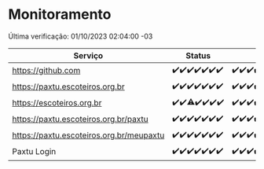 # Monitoramento

Última verificação: 01/10/2023 02:04:00 -03

|Serviço|Status|Últimas 24h|
|---|---|---|
|https://github.com|<span title="2023-09-24: OK=24">✔️</span><span title="2023-09-25: OK=24">✔️</span><span title="2023-09-26: OK=24">✔️</span><span title="2023-09-27: OK=24">✔️</span><span title="2023-09-28: OK=24">✔️</span><span title="2023-09-29: OK=24">✔️</span><span title="2023-09-30: OK=5">✔️</span>|<span title="30/09/2023 02:04:00 -03 : 200">✔️</span><span title="30/09/2023 03:07:00 -03 : 200">✔️</span><span title="30/09/2023 04:03:00 -03 : 200">✔️</span><span title="30/09/2023 05:06:00 -03 : 200">✔️</span><span title="30/09/2023 06:03:00 -03 : 200">✔️</span><span title="30/09/2023 07:04:00 -03 : 200">✔️</span><span title="30/09/2023 08:03:00 -03 : 200">✔️</span><span title="30/09/2023 09:09:00 -03 : 200">✔️</span><span title="30/09/2023 10:04:00 -03 : 200">✔️</span><span title="30/09/2023 11:02:00 -03 : 200">✔️</span><span title="30/09/2023 12:04:00 -03 : 200">✔️</span><span title="30/09/2023 13:06:00 -03 : 200">✔️</span><span title="30/09/2023 14:02:00 -03 : 200">✔️</span><span title="30/09/2023 15:06:00 -03 : 200">✔️</span><span title="30/09/2023 16:02:00 -03 : 200">✔️</span><span title="30/09/2023 17:04:00 -03 : 200">✔️</span><span title="30/09/2023 18:02:00 -03 : 200">✔️</span><span title="30/09/2023 19:03:00 -03 : 200">✔️</span><span title="30/09/2023 20:03:00 -03 : 200">✔️</span><span title="30/09/2023 21:33:00 -03 : 200">✔️</span><span title="30/09/2023 22:51:00 -03 : 200">✔️</span><span title="30/09/2023 23:20:00 -03 : 200">✔️</span><span title="01/10/2023 00:06:00 -03 : 200">✔️</span><span title="01/10/2023 01:07:00 -03 : 200">✔️</span><span title="01/10/2023 02:04:00 -03 : 200">✔️</span>|
|https://paxtu.escoteiros.org.br|<span title="2023-09-24: OK=24">✔️</span><span title="2023-09-25: OK=24">✔️</span><span title="2023-09-26: OK=24">✔️</span><span title="2023-09-27: OK=24">✔️</span><span title="2023-09-28: OK=24">✔️</span><span title="2023-09-29: OK=24">✔️</span><span title="2023-09-30: OK=5">✔️</span>|<span title="30/09/2023 02:04:00 -03 : 200">✔️</span><span title="30/09/2023 03:07:00 -03 : 200">✔️</span><span title="30/09/2023 04:03:00 -03 : 200">✔️</span><span title="30/09/2023 05:06:00 -03 : 200">✔️</span><span title="30/09/2023 06:03:00 -03 : 200">✔️</span><span title="30/09/2023 07:04:00 -03 : 200">✔️</span><span title="30/09/2023 08:03:00 -03 : 200">✔️</span><span title="30/09/2023 09:09:00 -03 : 200">✔️</span><span title="30/09/2023 10:04:00 -03 : 200">✔️</span><span title="30/09/2023 11:02:00 -03 : 200">✔️</span><span title="30/09/2023 12:04:00 -03 : 200">✔️</span><span title="30/09/2023 13:06:00 -03 : 200">✔️</span><span title="30/09/2023 14:02:00 -03 : 200">✔️</span><span title="30/09/2023 15:06:00 -03 : 200">✔️</span><span title="30/09/2023 16:02:00 -03 : 200">✔️</span><span title="30/09/2023 17:04:00 -03 : 200">✔️</span><span title="30/09/2023 18:02:00 -03 : 200">✔️</span><span title="30/09/2023 19:03:00 -03 : 200">✔️</span><span title="30/09/2023 20:03:00 -03 : 200">✔️</span><span title="30/09/2023 21:33:00 -03 : 200">✔️</span><span title="30/09/2023 22:51:00 -03 : 200">✔️</span><span title="30/09/2023 23:20:00 -03 : 200">✔️</span><span title="01/10/2023 00:06:00 -03 : 200">✔️</span><span title="01/10/2023 01:07:00 -03 : 200">✔️</span><span title="01/10/2023 02:04:00 -03 : 200">✔️</span>|
|https://escoteiros.org.br|<span title="2023-09-24: OK=24">✔️</span><span title="2023-09-25: OK=24">✔️</span><span title="2023-09-26: OK=23, Falhas=1">⚠️</span><span title="2023-09-27: OK=24">✔️</span><span title="2023-09-28: OK=24">✔️</span><span title="2023-09-29: OK=24">✔️</span><span title="2023-09-30: OK=5">✔️</span>|<span title="30/09/2023 02:04:00 -03 : 200">✔️</span><span title="30/09/2023 03:07:00 -03 : 200">✔️</span><span title="30/09/2023 04:03:00 -03 : 200">✔️</span><span title="30/09/2023 05:06:00 -03 : 200">✔️</span><span title="30/09/2023 06:03:00 -03 : 200">✔️</span><span title="30/09/2023 07:04:00 -03 : 200">✔️</span><span title="30/09/2023 08:03:00 -03 : 200">✔️</span><span title="30/09/2023 09:09:00 -03 : 200">✔️</span><span title="30/09/2023 10:04:00 -03 : 200">✔️</span><span title="30/09/2023 11:02:00 -03 : 200">✔️</span><span title="30/09/2023 12:04:00 -03 : 200">✔️</span><span title="30/09/2023 13:06:00 -03 : 200">✔️</span><span title="30/09/2023 14:02:00 -03 : 200">✔️</span><span title="30/09/2023 15:06:00 -03 : 200">✔️</span><span title="30/09/2023 16:02:00 -03 : 200">✔️</span><span title="30/09/2023 17:04:00 -03 : 200">✔️</span><span title="30/09/2023 18:02:00 -03 : 200">✔️</span><span title="30/09/2023 19:03:00 -03 : 200">✔️</span><span title="30/09/2023 20:03:00 -03 : 200">✔️</span><span title="30/09/2023 21:33:00 -03 : 200">✔️</span><span title="30/09/2023 22:51:00 -03 : 200">✔️</span><span title="30/09/2023 23:20:00 -03 : 200">✔️</span><span title="01/10/2023 00:06:00 -03 : 200">✔️</span><span title="01/10/2023 01:07:00 -03 : 200">✔️</span><span title="01/10/2023 02:04:00 -03 : 200">✔️</span>|
|https://paxtu.escoteiros.org.br/paxtu|<span title="2023-09-24: OK=24">✔️</span><span title="2023-09-25: OK=24">✔️</span><span title="2023-09-26: OK=24">✔️</span><span title="2023-09-27: OK=24">✔️</span><span title="2023-09-28: OK=24">✔️</span><span title="2023-09-29: OK=24">✔️</span><span title="2023-09-30: OK=5">✔️</span>|<span title="30/09/2023 02:04:00 -03 : 200">✔️</span><span title="30/09/2023 03:07:00 -03 : 200">✔️</span><span title="30/09/2023 04:03:00 -03 : 200">✔️</span><span title="30/09/2023 05:06:00 -03 : 200">✔️</span><span title="30/09/2023 06:03:00 -03 : 200">✔️</span><span title="30/09/2023 07:04:00 -03 : 200">✔️</span><span title="30/09/2023 08:03:00 -03 : 200">✔️</span><span title="30/09/2023 09:09:00 -03 : 200">✔️</span><span title="30/09/2023 10:04:00 -03 : 200">✔️</span><span title="30/09/2023 11:02:00 -03 : 200">✔️</span><span title="30/09/2023 12:04:00 -03 : 200">✔️</span><span title="30/09/2023 13:06:00 -03 : 200">✔️</span><span title="30/09/2023 14:02:00 -03 : 200">✔️</span><span title="30/09/2023 15:06:00 -03 : 200">✔️</span><span title="30/09/2023 16:02:00 -03 : 200">✔️</span><span title="30/09/2023 17:04:00 -03 : 200">✔️</span><span title="30/09/2023 18:02:00 -03 : 200">✔️</span><span title="30/09/2023 19:03:00 -03 : 200">✔️</span><span title="30/09/2023 20:03:00 -03 : 200">✔️</span><span title="30/09/2023 21:33:00 -03 : 200">✔️</span><span title="30/09/2023 22:51:00 -03 : 200">✔️</span><span title="30/09/2023 23:20:00 -03 : 200">✔️</span><span title="01/10/2023 00:06:00 -03 : 200">✔️</span><span title="01/10/2023 01:07:00 -03 : 200">✔️</span><span title="01/10/2023 02:04:00 -03 : 200">✔️</span>|
|https://paxtu.escoteiros.org.br/meupaxtu|<span title="2023-09-24: OK=24">✔️</span><span title="2023-09-25: OK=24">✔️</span><span title="2023-09-26: OK=24">✔️</span><span title="2023-09-27: OK=24">✔️</span><span title="2023-09-28: OK=24">✔️</span><span title="2023-09-29: OK=24">✔️</span><span title="2023-09-30: OK=5">✔️</span>|<span title="30/09/2023 02:04:00 -03 : 200">✔️</span><span title="30/09/2023 03:07:00 -03 : 200">✔️</span><span title="30/09/2023 04:03:00 -03 : 200">✔️</span><span title="30/09/2023 05:06:00 -03 : 200">✔️</span><span title="30/09/2023 06:03:00 -03 : 200">✔️</span><span title="30/09/2023 07:04:00 -03 : 200">✔️</span><span title="30/09/2023 08:03:00 -03 : 200">✔️</span><span title="30/09/2023 09:09:00 -03 : 200">✔️</span><span title="30/09/2023 10:04:00 -03 : 200">✔️</span><span title="30/09/2023 11:02:00 -03 : 200">✔️</span><span title="30/09/2023 12:04:00 -03 : 200">✔️</span><span title="30/09/2023 13:06:00 -03 : 200">✔️</span><span title="30/09/2023 14:02:00 -03 : 200">✔️</span><span title="30/09/2023 15:06:00 -03 : 200">✔️</span><span title="30/09/2023 16:02:00 -03 : 200">✔️</span><span title="30/09/2023 17:04:00 -03 : 200">✔️</span><span title="30/09/2023 18:03:00 -03 : 200">✔️</span><span title="30/09/2023 19:03:00 -03 : 200">✔️</span><span title="30/09/2023 20:03:00 -03 : 200">✔️</span><span title="30/09/2023 21:33:00 -03 : 200">✔️</span><span title="30/09/2023 22:51:00 -03 : 200">✔️</span><span title="30/09/2023 23:20:00 -03 : 200">✔️</span><span title="01/10/2023 00:06:00 -03 : 200">✔️</span><span title="01/10/2023 01:07:00 -03 : 200">✔️</span><span title="01/10/2023 02:04:00 -03 : 200">✔️</span>|
|Paxtu Login|<span title="2023-09-24: OK=24">✔️</span><span title="2023-09-25: OK=24">✔️</span><span title="2023-09-26: OK=24">✔️</span><span title="2023-09-27: OK=24">✔️</span><span title="2023-09-28: OK=24">✔️</span><span title="2023-09-29: OK=24">✔️</span><span title="2023-09-30: OK=5">✔️</span>|<span title="30/09/2023 02:04:00 -03 : 200">✔️</span><span title="30/09/2023 03:07:00 -03 : 200">✔️</span><span title="30/09/2023 04:03:00 -03 : 200">✔️</span><span title="30/09/2023 05:06:00 -03 : 200">✔️</span><span title="30/09/2023 06:03:00 -03 : 200">✔️</span><span title="30/09/2023 07:04:00 -03 : 200">✔️</span><span title="30/09/2023 08:03:00 -03 : 200">✔️</span><span title="30/09/2023 09:09:00 -03 : 200">✔️</span><span title="30/09/2023 10:04:00 -03 : 200">✔️</span><span title="30/09/2023 11:02:00 -03 : 200">✔️</span><span title="30/09/2023 12:04:00 -03 : 200">✔️</span><span title="30/09/2023 13:06:00 -03 : 200">✔️</span><span title="30/09/2023 14:02:00 -03 : 200">✔️</span><span title="30/09/2023 15:06:00 -03 : 200">✔️</span><span title="30/09/2023 16:02:00 -03 : 200">✔️</span><span title="30/09/2023 17:04:00 -03 : 200">✔️</span><span title="30/09/2023 18:03:00 -03 : 200">✔️</span><span title="30/09/2023 19:03:00 -03 : 200">✔️</span><span title="30/09/2023 20:03:00 -03 : 200">✔️</span><span title="30/09/2023 21:33:00 -03 : 200">✔️</span><span title="30/09/2023 22:51:00 -03 : 200">✔️</span><span title="30/09/2023 23:20:00 -03 : 200">✔️</span><span title="01/10/2023 00:06:00 -03 : 200">✔️</span><span title="01/10/2023 01:07:00 -03 : 200">✔️</span><span title="01/10/2023 02:04:00 -03 : 200">✔️</span>|

